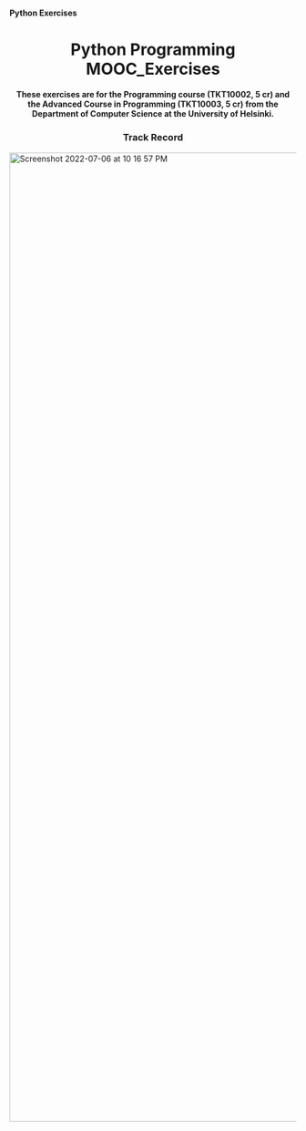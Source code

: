#### Python Exercises

<h1 align="center">Python Programming MOOC_Exercises</h1>
<h4 align="center">These exercises are for the Programming course (TKT10002, 5 cr) and the Advanced Course in Programming (TKT10003, 5 cr) from the Department of Computer Science at the University of Helsinki.</h4>

<h3 align="center">Track Record</h3>

<img width="1701" alt="Screenshot 2022-07-06 at 10 16 57 PM" src="https://user-images.githubusercontent.com/89943976/177626148-0768f42e-656b-4442-aaff-d827439e06e3.png">